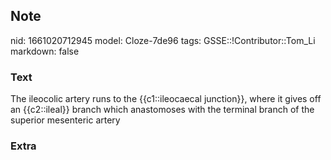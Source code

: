 ## Note
nid: 1661020712945
model: Cloze-7de96
tags: GSSE::!Contributor::Tom_Li
markdown: false

### Text
<div>
  The ileocolic artery runs to the {{c1::ileocaecal junction}},
  where it gives off an {{c2::ileal}} branch which anastomoses with
  the terminal branch of the superior mesenteric artery
</div>

### Extra

